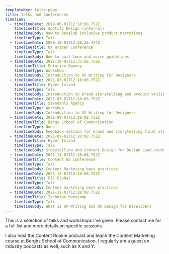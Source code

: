 ```yaml
---
templateKey: talks-page
title: Talks and Conferences
timeline:
  - timelineDate: 2019-06-01T12:18:08.752Z
    timelineTitle: Spotify Design (internal)
    timelineBody: How to Develop inclusive product narratives
    timelineType: Talk
  - timelineDate: 2020-10-01T12:20:26.444Z
    timelineTitle: UX Writer Conference
    timelineType: Talk
    timelineBody: How to nail tone and voice guidelines
  - timelineDate: 2021-10-01T12:35:08.752Z
    timelineTitle: Futurice Agency
    timelineType: Workshop
    timelineBody: Introduction to UX Writing for Designers
  - timelineDate: 2021-03-01T12:18:08.752Z
    timelineTitle: Hyper Island
    timelineType: Talk
    timelineBody: Introduction to brand storytelling and product writing for Digital Media Creative students
  - timelineDate: 2021-05-01T12:18:08.752Z
    timelineTitle: Stendahls Agency
    timelineType: Workshop
    timelineBody: Introduction to UX Writing for Designers
  - timelineDate: 2021-09-01T12:18:08.752Z
    timelineTitle: Bergs School of Communication
    timelineType: None
    timelineBody: Feedback session for brand and storytelling final student projects
  - timelineDate: 2021-09-01T12:28:08.752Z
    timelineTitle: Hyper Island
    timelineType: Talk
    timelineBody: Storytelling and Content Design for Design Lead students
  - timelineDate: 2021-11-01T12:18:08.752Z
    timelineTitle: Content Ed Conference
    timelineType: Talk
    timelineBody: Content Marketing best practices
  - timelineDate: 2021-12-01T12:18:08.752Z
    timelineTitle: FIS Global
    timelineType: Talk
    timelineBody: Content marketing best practices
  - timelineDate: 2021-12-01T12:28:08.752Z
    timelineTitle: Technigo Bootcamp
    timelineType: Talk
    timelineBody: What is UX Writing and UX Design for Developers
---
```

This is a selection of talks and workshops I’ve given. Please contact me for a full list and more details on specific sessions.

I also host the Content Rookie podcast and teach the Content Marketing course at Berghs School of Communication.  I regularly am a guest on industry podcasts as well, such as X and Y.

